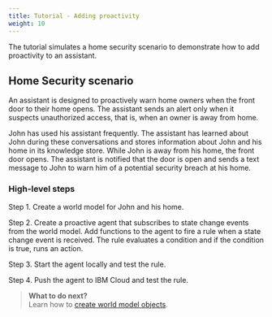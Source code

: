 ```yaml
---
title: Tutorial - Adding proactivity
weight: 10
---
```


The tutorial simulates a home security scenario to demonstrate how to add proactivity to an assistant.

## Home Security scenario

An assistant is designed to proactively warn home owners when the front door to their home opens.  The assistant sends an alert only when it suspects unauthorized access, that is, when an owner is away from home.

John has used his assistant frequently. The assistant has learned about John during these conversations and stores information about John and his home in its knowledge store.  While John is away from his home, the front door opens.  The assistant is notified that the door is open and sends a text message to John to warn him of a potential security breach at his home.

### High-level steps

Step 1. Create a world model for John and his home.

Step 2. Create a proactive agent that subscribes to state change events from the world model. Add functions to the agent to fire a rule when a state change event is received. The rule evaluates a condition and if the condition is true, runs an action.

Step 3. Start the agent locally and test the rule.

Step 4. Push the agent to IBM Cloud and test the rule.

> **What to do next?**<br/>
Learn how to [create world model objects]({{site.baseurl}}/knowledge/create-objects).

